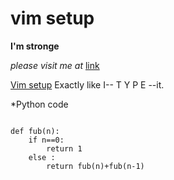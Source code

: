 # vim setup
**I'm stronge**

*please visit me at* [link](https://github.com/ila36IX "GitHub")

[Vim setup](https://github.com/pixegami/terminal-profile)
  Exactly like I-- T Y P E --it.

  *Python code
```

def fub(n):
	if n==0: 
		return 1
	else : 
		return fub(n)+fub(n-1)


```

